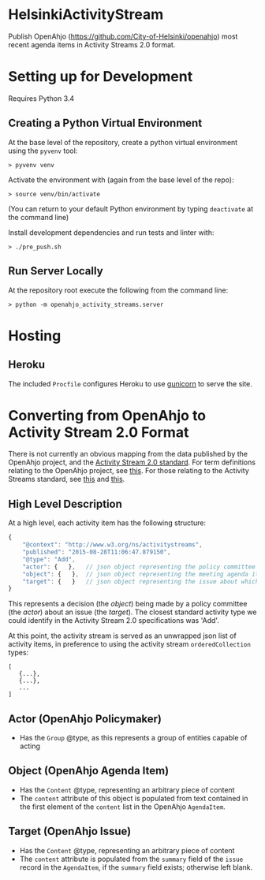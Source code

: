 # HelsinkiActivityStream
Publish OpenAhjo (https://github.com/City-of-Helsinki/openahjo) most recent agenda items in Activity Streams 2.0 format.

# Setting up for Development

Requires Python 3.4

## Creating a Python Virtual Environment

At the base level of the repository, create a python virtual environment using the ````pyvenv```` tool:

    > pyvenv venv

Activate the environment with (again from the base level of the repo):

    > source venv/bin/activate

(You can return to your default Python environment by typing ````deactivate```` at the command line)

Install development dependencies and run tests and linter with:

    > ./pre_push.sh

## Run Server Locally

At the repository root execute the following from the command line:
    
    > python -m openahjo_activity_streams.server

# Hosting

## Heroku

The included ````Procfile```` configures Heroku to use [gunicorn](http://gunicorn.org/) to serve the site.

# Converting from OpenAhjo to Activity Stream 2.0 Format

There is not currently an obvious mapping from the data published by the OpenAhjo project, and the [Activity Stream 2.0 standard](http://www.w3.org/TR/activitystreams-core/).  For term definitions relating to the OpenAhjo project, see [this](https://github.com/City-of-Helsinki/openahjo).  For those relating to the Activity Streams standard, see [this](http://www.w3.org/TR/activitystreams-core/) and [this](http://www.w3.org/TR/activitystreams-vocabulary/).

## High Level Description

At a high level, each activity item has the following structure:

```javascript
{
    "@context": "http://www.w3.org/ns/activitystreams",
    "published": "2015-08-28T11:06:47.879150",
    "@type": "Add",
    "actor": {   },   // json object representing the policy committee making a decision
    "object": {   },  // json object representing the meeting agenda item during which the decision was made
    "target": {   }   // json object representing the issue about which the decision is being made
}
```

This represents a decision (the _object_) being made by a policy committee (the _actor_) about an issue (the _target_).  The closest standard activity type we could identify in the Activity Stream 2.0 specifications was 'Add'.

At this point, the activity stream is served as an unwrapped json list of activity items, in preference to using the activity stream ```orderedCollection``` types:

    [
       {...},
       {...},
       ...
    ]
    
## Actor (OpenAhjo Policymaker)

- Has the ```Group``` @type, as this represents a group of entities capable of acting

## Object (OpenAhjo Agenda Item)

- Has the ```Content``` @type, representing an arbitrary piece of content
- The ```content``` attribute of this object is populated from text contained in the first element of the ```content``` list in the OpenAhjo ```AgendaItem```.

## Target (OpenAhjo Issue)

- Has the ```Content``` @type, representing an arbitrary piece of content
- The ```content``` attribute is populated from the ```summary``` field of the ```issue``` record in the ```AgendaItem```, if the ```summary``` field exists; otherwise left blank.
